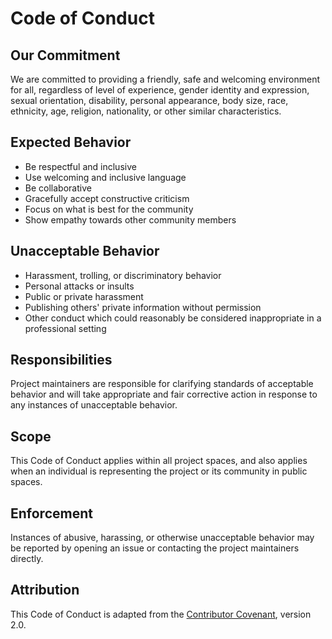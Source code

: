 # Code of Conduct

## Our Commitment

We are committed to providing a friendly, safe and welcoming environment for all, regardless of level of experience, gender identity and expression, sexual orientation, disability, personal appearance, body size, race, ethnicity, age, religion, nationality, or other similar characteristics.

## Expected Behavior

* Be respectful and inclusive
* Use welcoming and inclusive language
* Be collaborative
* Gracefully accept constructive criticism
* Focus on what is best for the community
* Show empathy towards other community members

## Unacceptable Behavior

* Harassment, trolling, or discriminatory behavior
* Personal attacks or insults
* Public or private harassment
* Publishing others' private information without permission
* Other conduct which could reasonably be considered inappropriate in a professional setting

## Responsibilities

Project maintainers are responsible for clarifying standards of acceptable behavior and will take appropriate and fair corrective action in response to any instances of unacceptable behavior.

## Scope

This Code of Conduct applies within all project spaces, and also applies when an individual is representing the project or its community in public spaces.

## Enforcement

Instances of abusive, harassing, or otherwise unacceptable behavior may be reported by opening an issue or contacting the project maintainers directly.

## Attribution

This Code of Conduct is adapted from the [Contributor Covenant](https://www.contributor-covenant.org/), version 2.0.